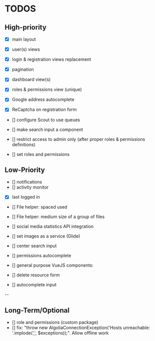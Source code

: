 

# TODOS

## High-priority
* [x]    main layout
* [x]    user(s) views
* [x]    login & registration views replacement
* [x]    pagination 
* [x]    dashboard view(s)
* [x]   roles & permissions view (unique)


* [x]    Google address autocomplete
* [x]    ReCaptcha on registration form

* []    configure Scout to use queues
* []    make search input a component

* []    restrict access to admin only (after proper roles & permissions definitions)
* []    set roles and permissions


## Low-Priority
* []    notifications
* []    activity monitor
* [x]    last logged in
* []    File helper: spaced used
* []    File helper: medium size of a group of files
* []    social media statistics API integration
* []    set images as a service (Glide)
* []    center search input

* []    permissions autocomplete 
* []    general purpose VueJS components:
* []        delete resource form
* []        autocomplete input



--
## Long-Term/Optional
* []    role and permissions (custom package) 
* []    fix: "throw new AlgoliaConnectionException('Hosts unreachable: '.implode(',', $exceptions));". Allow offline work





